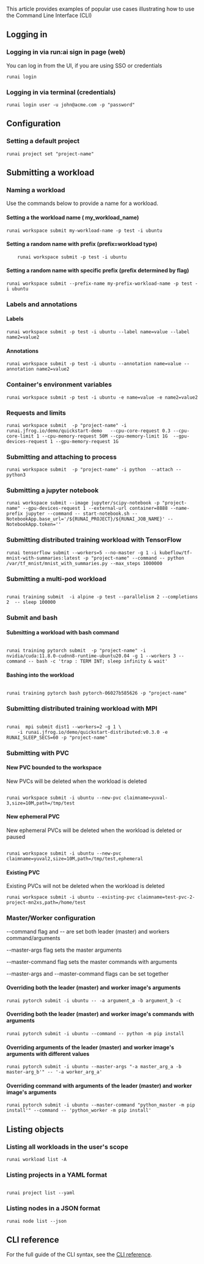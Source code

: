 This article provides examples of popular use cases illustrating how to use the Command Line Interface (CLI)

## Logging in

### Logging in via run:ai sign in page (web)
You can log in from the UI, if you are using SSO or credentials
```shell
runai login
```
### Logging in via terminal (credentials)

```shell
runai login user -u john@acme.com -p "password"
```

## Configuration

### Setting a default project
```shell
runai project set "project-name"
```


## Submitting a workload

### Naming a workload
Use the commands below to provide a name for a workload.

#### Setting a the workload name ( my_workload_name)
```shell
runai workspace submit my-workload-name -p test -i ubuntu 
```

#### Setting a random name with prefix (prefix=workload type)
```shell
    runai workspace submit -p test -i ubuntu 
```
#### Setting a random name with specific prefix (prefix determined by flag)

```shell
runai workspace submit --prefix-name my-prefix-workload-name -p test -i ubuntu 
```

### Labels and annotations

#### Labels
```shell
runai workspace submit -p test -i ubuntu --label name=value --label name2=value2
```

#### Annotations
```shell
runai workspace submit -p test -i ubuntu --annotation name=value --annotation name2=value2
```

### Container's environment variables
```shell
runai workspace submit -p test -i ubuntu -e name=value -e name2=value2
```
### Requests and limits
```shell
runai workspace submit  -p "project-name" -i runai.jfrog.io/demo/quickstart-demo   --cpu-core-request 0.3 --cpu-core-limit 1 --cpu-memory-request 50M --cpu-memory-limit 1G  --gpu-devices-request 1 --gpu-memory-request 1G
```

### Submitting and attaching to process
```shell
runai workspace submit  -p "project-name" -i python  --attach -- python3
```
### Submitting a jupyter notebook 
```shell
runai workspace submit --image jupyter/scipy-notebook -p "project-name" --gpu-devices-request 1 --external-url container=8888 --name-prefix jupyter --command -- start-notebook.sh --NotebookApp.base_url='/${RUNAI_PROJECT}/${RUNAI_JOB_NAME}' --NotebookApp.token=''
```


### Submitting distributed training workload with TensorFlow
```shell
runai tensorflow submit --workers=5 --no-master -g 1 -i kubeflow/tf-mnist-with-summaries:latest -p "project-name" --command -- python /var/tf_mnist/mnist_with_summaries.py --max_steps 1000000
```

### Submitting a multi-pod workload

```shell

runai training submit  -i alpine -p test --parallelism 2 --completions 2  -- sleep 100000
```

### Submit and bash
#### Submitting a workload with bash command

```shell

runai training pytorch submit  -p "project-name" -i nvidia/cuda:11.8.0-cudnn8-runtime-ubuntu20.04 -g 1 --workers 3 --command -- bash -c 'trap : TERM INT; sleep infinity & wait'
```

#### Bashing into the workload
```shell

runai training pytorch bash pytorch-06027b585626 -p "project-name"
```

### Submitting distributed training workload with MPI

```shell

runai  mpi submit dist1 --workers=2 -g 1 \
    -i runai.jfrog.io/demo/quickstart-distributed:v0.3.0 -e RUNAI_SLEEP_SECS=60 -p "project-name"
```

### Submitting with PVC
#### New PVC bounded to the workspace
 New PVCs will be deleted when the workload is deleted
```shell

runai workspace submit -i ubuntu --new-pvc claimname=yuval-3,size=10M,path=/tmp/test
```
#### New ephemeral PVC 
New ephemeral PVCs will be deleted when the workload is deleted or paused
```shell

runai workspace submit -i ubuntu --new-pvc claimname=yuval2,size=10M,path=/tmp/test,ephemeral
```
#### Existing PVC
Existing PVCs will not be deleted when the workload is deleted
```shell
runai workspace submit -i ubuntu --existing-pvc claimname=test-pvc-2-project-mn2xs,path=/home/test
```

### Master/Worker configuration


--command flag and -- are set both leader (master) and workers command/arguments

--master-args flag sets the master arguments

--master-command flag sets the master commands with arguments

--master-args and --master-command flags can be set together


#### Overriding both the leader (master) and worker image's arguments
```shell
runai pytorch submit -i ubuntu -- -a argument_a -b argument_b -c
```
#### Overriding both the leader (master) and worker image's commands with arguments
```shell
runai pytorch submit -i ubuntu --command -- python -m pip install
```
#### Overriding arguments of the leader (master) and worker image's arguments with different values
```shell
runai pytorch submit -i ubuntu --master-args "-a master_arg_a -b master-arg_b'" -- '-a worker_arg_a'
```
#### Overriding command with arguments of the leader (master) and worker image's arguments
```shell
runai pytorch submit -i ubuntu --master-command "python_master -m pip install'" --command -- 'python_worker -m pip install'
```

## Listing objects
### Listing all workloads in the user's scope
```shell
runai workload list -A
```

### Listing projects in a YAML format
```shell

runai project list --yaml
```

### Listing nodes in a JSON format
```shell
runai node list --json
```

## CLI reference
For the full guide of the CLI syntax, see the [CLI reference](runai.md).

